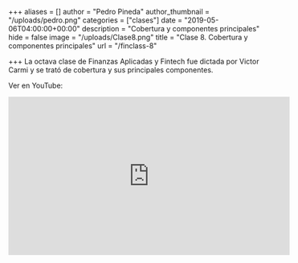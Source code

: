 +++
aliases = []
author = "Pedro Pineda"
author_thumbnail = "/uploads/pedro.png"
categories = ["clases"]
date = "2019-05-06T04:00:00+00:00"
description = "Cobertura y componentes principales"
hide = false
image = "/uploads/Clase8.png"
title = "Clase 8. Cobertura y componentes principales"
url = "/finclass-8"

+++
La octava clase de Finanzas Aplicadas y Fintech fue dictada por Victor Carmi y se trató de cobertura y sus principales componentes.

Ver en YouTube:

<div style="text-align:center">
<iframe width="560" height="315" src="https://www.youtube.com/embed/9RcMJKQpVNA" frameborder="0" allow="accelerometer; autoplay; encrypted-media; gyroscope; picture-in-picture" allowfullscreen></iframe>
</div>